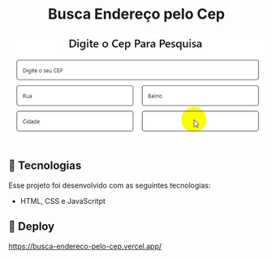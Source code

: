 <h1 align="center"> Busca Endereço pelo Cep </h1>

![Video_cep](./Video_cep.gif)




## 🚀 Tecnologias

Esse projeto foi desenvolvido com as seguintes tecnologias:

- HTML, CSS e JavaScritpt

## 🔖 Deploy

https://busca-endereco-pelo-cep.vercel.app/